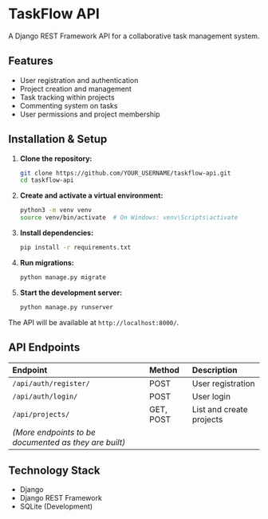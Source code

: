 # TaskFlow API

A Django REST Framework API for a collaborative task management system.

## Features

*   User registration and authentication
*   Project creation and management
*   Task tracking within projects
*   Commenting system on tasks
*   User permissions and project membership

## Installation & Setup

1.  **Clone the repository:**
    ```bash
    git clone https://github.com/YOUR_USERNAME/taskflow-api.git
    cd taskflow-api
    ```

2.  **Create and activate a virtual environment:**
    ```bash
    python3 -m venv venv
    source venv/bin/activate  # On Windows: venv\Scripts\activate
    ```

3.  **Install dependencies:**
    ```bash
    pip install -r requirements.txt
    ```

4.  **Run migrations:**
    ```bash
    python manage.py migrate
    ```

5.  **Start the development server:**
    ```bash
    python manage.py runserver
    ```

The API will be available at `http://localhost:8000/`.

## API Endpoints

| Endpoint | Method | Description |
| :--- | :--- | :--- |
| `/api/auth/register/` | POST | User registration |
| `/api/auth/login/` | POST | User login |
| `/api/projects/` | GET, POST | List and create projects |
| *(More endpoints to be documented as they are built)* | | |

## Technology Stack

*   Django
*   Django REST Framework
*   SQLite (Development)
